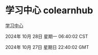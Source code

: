 # 学习中心 colearnhub
[学习中心](http://219.139.197.74:56308/colearnhub/)

2024年 10月 28日 星期一 06:40:02 CST

2024年 10月 27日 星期日 22:40:02 GMT
